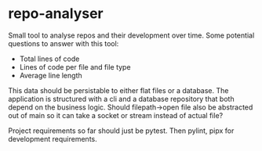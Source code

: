 # repo-analyser

Small tool to analyse repos and their development over time. Some potential questions to answer with this tool:

* Total lines of code
* Lines of code per file and file type
* Average line length

This data should be persistable to either flat files or a database. The application is structured with a cli and a database repository that both depend on the business logic. Should filepath->open file also be abstracted out of main so it can take a socket or stream instead of actual file?

Project requirements so far should just be pytest. Then pylint, pipx for development requirements.